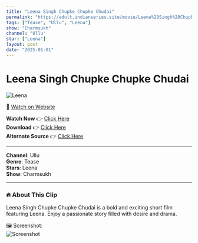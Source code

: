 ```yaml
---
title: "Leena Singh Chupke Chupke Chudai"
permalink: "https://adult.indianseries.site/movie/Leena%20Singh%20Chupke%20Chupke%20Chudai"
tags: ["Tease", "Ullu", "Leena"]
show: "Charmsukh"
channel: "Ullu"
star: ["Leena"]
layout: post
date: "2025-01-01"
---
```


# Leena Singh Chupke Chupke Chudai

![Leena](https://shorts.desisins.com/wp-content/uploads/2024/04/Leena-Singh-Ullu-Bidaai-DesiSins.com_.jpg)

🔗 [Watch on Website](https://adult.indianseries.site/movie/Leena%20Singh%20Chupke%20Chupke%20Chudai)

**Watch Now** 👉 [Click Here](https://adult.indianseries.site/movie/Leena%20Singh%20Chupke%20Chupke%20Chudai)  
**Download** 👉 [Click Here](https://adult.indianseries.site/movie/Leena%20Singh%20Chupke%20Chupke%20Chudai)  
**Alternate Source** 👉 [Click Here](https://adult.indianseries.site/movie/Leena%20Singh%20Chupke%20Chupke%20Chudai)

---

**Channel**: Ullu  
**Genre**: Tease  
**Stars**: Leena  
**Show**: Charmsukh

---

### 🔥 About This Clip

Leena Singh Chupke Chupke Chudai is a bold and exciting short film featuring Leena. Enjoy a passionate story filled with desire and drama.
 
🖼️ Screenshot:  
![Screenshot](https://shorts.desisins.com/wp-content/uploads/2024/04/Leena-Singh-Ullu-Bidaai-DesiSins.com_.jpg)
